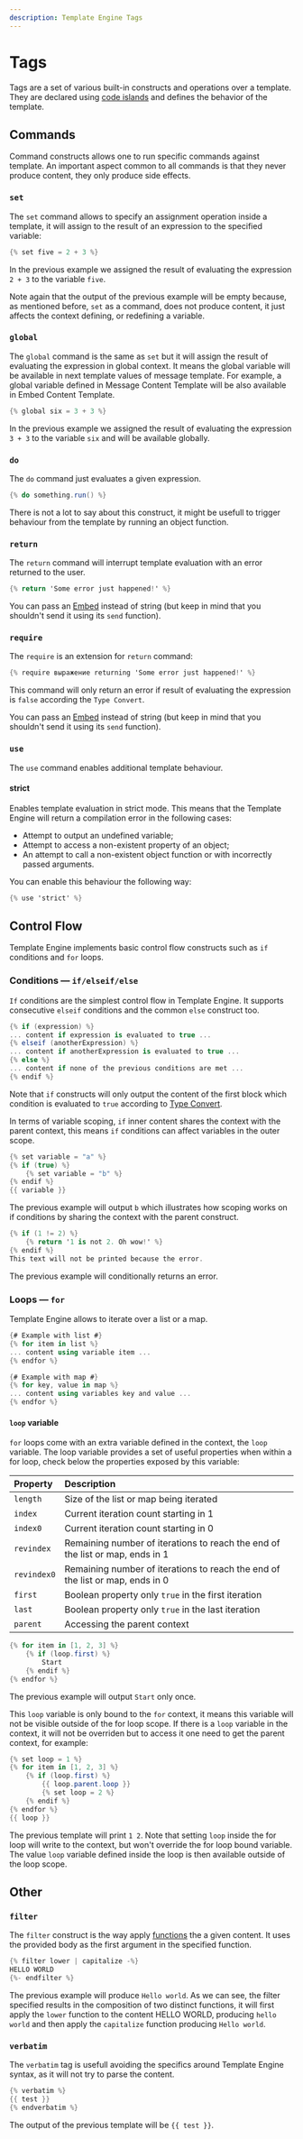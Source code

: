```yaml
---
description: Template Engine Tags
---
```


# Tags

Tags are a set of various built-in constructs and operations over a template. They are declared using [code islands](syntax/code-islands.md) and defines the behavior of the template.

## Commands <a id="commands"></a>

Command constructs allows one to run specific commands against template. An important aspect common to all commands is that they never produce content, they only produce side effects.

### `set`

 The `set` command allows to specify an assignment operation inside a template, it will assign to the result of an expression to the specified variable:

```csharp
{% set five = 2 + 3 %}
```

In the previous example we assigned the result of evaluating the expression `2 + 3` to the variable `five`.

Note again that the output of the previous example will be empty because, as mentioned before, `set` as a command, does not produce content, it just affects the context defining, or redefining a variable.

### `global`

The `global` command is the same as `set` but it will assign the result of evaluating the expression in global context. It means the global variable will be available in next template values of message template. For example, a global variable defined in Message Content Template will be also available in Embed Content Template.

```csharp
{% global six = 3 + 3 %}
```

In the previous example we assigned the result of evaluating the expression `3 + 3` to the variable `six` and will be available globally.

### `do`

The `do` command just evaluates a given expression.

```csharp
{% do something.run() %}
```

There is not a lot to say about this construct, it might be usefull to trigger behaviour from the template by running an object function.

### `return`

The `return` command will interrupt template evaluation with an error returned to the user.

```csharp
{% return 'Some error just happened!' %}
```

You can pass an [Embed]() instead of string \(but keep in mind that you shouldn't send it using its `send` function\).

### `require`

The `require` is an extension for `return` command:

```csharp
{% require выражение returning 'Some error just happened!' %}
```

This command will only return an error if result of evaluating the expression is `false` according the `Type Convert`.

You can pass an [Embed]() instead of string \(but keep in mind that you shouldn't send it using its `send` function\).

### `use`

The `use` command enables additional template behaviour. 

#### strict

Enables template evaluation in strict mode. This means that the Template Engine will return a compilation error in the following cases:

* Attempt to output an undefined variable;
* Attempt to access a non-existent property of an object;
* An attempt to call a non-existent object function or with incorrectly passed arguments.

You can enable this behaviour the following way:

```csharp
{% use 'strict' %}
```

## Control Flow <a id="control"></a>

Template Engine implements basic control flow constructs such as `if` conditions and `for` loops.

### Conditions — `if/elseif/else`  <a id="if"></a>

`If` conditions are the simplest control flow in Template Engine. It supports consecutive `elseif` conditions and the common `else` construct too.

```csharp
{% if (expression) %}
... content if expression is evaluated to true ...
{% elseif (anotherExpression) %}
... content if anotherExpression is evaluated to true ...
{% else %}
... content if none of the previous conditions are met ...
{% endif %}
```

Note that `if` constructs will only output the content of the first block which condition is evaluated to `true` according to [Type Convert](syntax/type-convert.md).

In terms of variable scoping, `if` inner content shares the context with the parent context, this means `if` conditions can affect variables in the outer scope.

```csharp
{% set variable = "a" %}
{% if (true) %}
    {% set variable = "b" %}
{% endif %}
{{ variable }}
```

The previous example will output `b` which illustrates how scoping works on if conditions by sharing the context with the parent construct.

```csharp
{% if (1 != 2) %}
    {% return '1 is not 2. Oh wow!' %}
{% endif %}
This text will not be printed because the error.
```

The previous example will conditionally returns an error.

### Loops — `for`  <a id="loops"></a>

Template Engine allows to iterate over a list or a map.

```csharp
{# Example with list #}
{% for item in list %}
... content using variable item ...
{% endfor %}

{# Example with map #}
{% for key, value in map %}
... content using variables key and value ...
{% endfor %}
```

#### `loop` variable

`for` loops come with an extra variable defined in the context, the `loop` variable. The loop variable provides a set of useful properties when within a for loop, check below the properties exposed by this variable:

| Property | Description |
| :--- | :--- |
| `length` | Size of the list or map being iterated |
| `index` | Current iteration count starting in 1 |
| `index0` | Current iteration count starting in 0 |
| `revindex` | Remaining number of iterations to reach the end of the list or map, ends in 1 |
| `revindex0` | Remaining number of iterations to reach the end of the list or map, ends in 0 |
| `first` | Boolean property only `true` in the first iteration |
| `last` | Boolean property only `true` in the last iteration |
| `parent` | Accessing the parent context |

```csharp
{% for item in [1, 2, 3] %}
    {% if (loop.first) %}
        Start
    {% endif %}
{% endfor %}
```

The previous example will output `Start` only once.

This `loop` variable is only bound to the `for` context, it means this variable will not be visible outside of the for loop scope. If there is a `loop` variable in the context, it will not be overriden but to access it one need to get the parent context, for example:

```csharp
{% set loop = 1 %}
{% for item in [1, 2, 3] %}
    {% if (loop.first) %}
        {{ loop.parent.loop }}
        {% set loop = 2 %}
    {% endif %}
{% endfor %}
{{ loop }}
```

The previous template will print `1 2`. Note that setting `loop` inside the for loop will write to the context, but won't override the for loop bound variable. The value `loop` variable defined inside the loop is then available outside of the loop scope.

## Other <a id="other"></a>

### `filter`

The `filter` construct is the way apply [functions](functions.md) the a given content. It uses the provided body as the first argument in the specified function.

```csharp
{% filter lower | capitalize -%}
HELLO WORLD
{%- endfilter %}
```

The previous example will produce `Hello world`. As we can see, the filter specified results in the composition of two distinct functions, it will first apply the `lower` function to the content HELLO WORLD, producing `hello world` and then apply the `capitalize` function producing `Hello world`.

### `verbatim`

The `verbatim` tag is usefull avoiding the specifics around Template Engine syntax, as it will not try to parse the content.

```csharp
{% verbatim %}
{{ test }}
{% endverbatim %}
```

 The output of the previous template will be `{{ test }}`.

